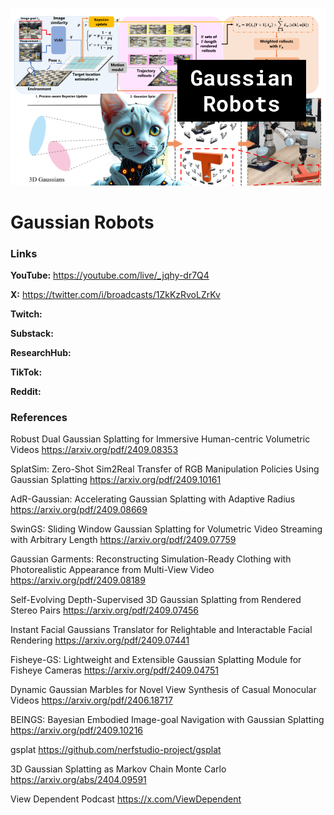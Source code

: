 ![thumbnail](thumbnail.png)

# Gaussian Robots

### Links

**YouTube:** https://youtube.com/live/_jqhy-dr7Q4

**X:** https://twitter.com/i/broadcasts/1ZkKzRvoLZrKv

**Twitch:**

**Substack:**

**ResearchHub:**

**TikTok:**

**Reddit:**

### References

Robust Dual Gaussian Splatting for Immersive Human-centric Volumetric Videos
https://arxiv.org/pdf/2409.08353

SplatSim: Zero-Shot Sim2Real Transfer of RGB Manipulation Policies Using Gaussian Splatting
https://arxiv.org/pdf/2409.10161

AdR-Gaussian: Accelerating Gaussian Splatting with Adaptive Radius
https://arxiv.org/pdf/2409.08669

SwinGS: Sliding Window Gaussian Splatting for Volumetric Video Streaming with Arbitrary Length
https://arxiv.org/pdf/2409.07759

Gaussian Garments: Reconstructing Simulation-Ready Clothing with Photorealistic Appearance from Multi-View Video
https://arxiv.org/pdf/2409.08189

Self-Evolving Depth-Supervised 3D Gaussian Splatting from Rendered Stereo Pairs
https://arxiv.org/pdf/2409.07456

Instant Facial Gaussians Translator for Relightable and Interactable Facial Rendering
https://arxiv.org/pdf/2409.07441

Fisheye-GS: Lightweight and Extensible Gaussian Splatting Module for Fisheye Cameras
https://arxiv.org/pdf/2409.04751

Dynamic Gaussian Marbles for Novel View Synthesis of Casual Monocular Videos
https://arxiv.org/pdf/2406.18717

BEINGS: Bayesian Embodied Image-goal Navigation with Gaussian Splatting
https://arxiv.org/pdf/2409.10216

gsplat
https://github.com/nerfstudio-project/gsplat

3D Gaussian Splatting as Markov Chain Monte Carlo
https://arxiv.org/abs/2404.09591

View Dependent Podcast
https://x.com/ViewDependent
